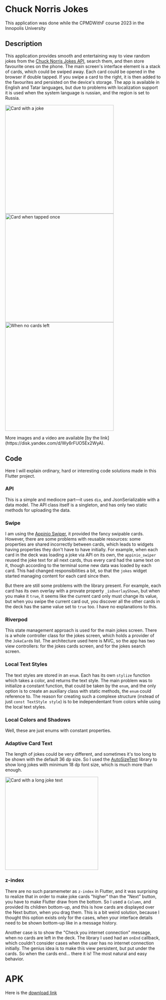 # Chuck Norris Jokes

This application was done while the CPMDWithF course 2023 in the Innopolis University 

## Description

This application provides smooth and entertaining way to view random jokes from the [Chuck Norris Jokes API](https://api.chucknorris.io/), search them, and then store favourite ones on the phone. The main screen's interface element is a stack of cards, which could be swiped away. Each card could be opened in the browser if double tapped. If you swipe a card to the right, it is then added to the favourites and persisted on the device's storage. The app is available in English and Tatar languages, but due to problems with localization support it is used when the system language is russian, and the region is set to Russia.

<p float="left">
<img src="https://user-images.githubusercontent.com/35888414/228321688-07b86735-2a19-4ece-a53f-2c9a4d3baabf.png" width=350 alt="Card with a joke" />
<img src="https://user-images.githubusercontent.com/35888414/228321713-42edc402-d558-466b-a8ce-685a69cc524c.png" width=350 alt="Card when tapped once" />
<img src="https://user-images.githubusercontent.com/35888414/228321845-d0450278-3cda-40e9-b856-f8e97a8755ef.png" width=350 alt="When no cards left" />
</p>
More images and a video are available [by the link](https://disk.yandex.com/d/Wy6rFUO5Ex2WyA).

## Code

Here I will explain ordinary, hard or interesting code solutions made in this Flutter project.

### API

This is a simple and mediocre part—it uses `dio`, and JsonSerializable with a data model. The API class itself is a singleton, and has only two static methods for uploading the data.

### Swipe

I am using the [Appinio Swiper](https://pub.dev/packages/appinio_swiper), it provided the fancy swipable cards. However, there are some problems with reusable resources: some properties are shared incorrectly between cards, which leads to widgets having properties they don't have to have initially. For example, when each card in the deck was loading a joke via API on its own, the `appinio_swiper` reused the joke text for all next cards, thus every card had the same text on it, though according to the terminal some new data was loaded by each card. This had changed responsibilities a bit, so that the `jokes` widget started managing content for each card since then.

But there are still some problems with the library present. For example, each card has its own overlay with a provate property `_isOverlayShown`, but when you make it `true`, it seems like the current card only must change its value, but when you swipe the current card out, you discover all the other cards in the deck has the same value set to `true` too. I have no explanations to this.

### Riverpod 

This state management approach is used for the main jokes screen. There is a whole controller class for the jokes screen, which holds a provider of the `JokeCard`s list. The architecture used here is MVC, so the app has two view controllers: for the jokes cards screen, and for the jokes search screen. 

### Local Text Styles

The text styles are stored in an `enum`. Each has its own `stylize` function which takes a color, and returns the text style. The main problem was to initialize a constant function, that could be taken by the `enum`, and the only option is to create an auxiliary class with static methods, the `enum` could reference to. The reason for creating such a complexe structure (instead of just `const TextStyle style`) is to be independentant from colors while using the local text styles.

### Local Colors and Shadows

Well, these are just enums with constant properties.

### Adaptive Card Text

The length of jokes could be very different, and sometimes it's too long to be shown with the default 36 dp size. So I used the [AutoSizeText](https://pub.dev/packages/auto_size_text) library to show long jokes with minimum 18 dp font size, which is much more than enough.

<img src="https://user-images.githubusercontent.com/35888414/220069451-bee81d81-aa27-4cb2-ae1e-3157dcb295fa.png" width=300 alt="Card with a long joke text" />

### z-index  

There are no such paramemeter as `z-index` in Flutter, and it was surprising to realize that in order to make joke cards "higher" than the "Next" button, you have to make Flutter draw from the bottom. So I used a `Column`, and provided its children bottom-up, and this is how cards are displayed over the Next button, when you drag them. This is a bit weird solution, because I thought this option exists only for the cases, when your interface details need to be shown bottom-up like in a message history.

Another case is to show the "Check you internet connection" message, when no cards are left in the deck. The library I used had an `onEnd` callback, which couldn't consider cases when the user has no internet connection initially. The genius idea is to make this view persistent, but put under the cards. So when the cards end... there it is! The most natural and easy behavior.

# APK

Here is the [download link](https://disk.yandex.com/d/RpLUx84w61nY-Q)





